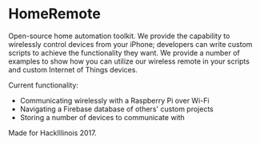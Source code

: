 # HomeRemote
Open-source home automation toolkit. We provide the capability to wirelessly control devices from your iPhone; developers can write custom scripts to achieve the functionality they want. We provide a number of examples to show how you can utilize our wireless remote in your scripts and custom Internet of Things devices.

Current functionality:
- Communicating wirelessly with a Raspberry Pi over Wi-Fi
- Navigating a Firebase database of others' custom projects
- Storing a number of devices to communicate with


Made for HackIllinois 2017.
